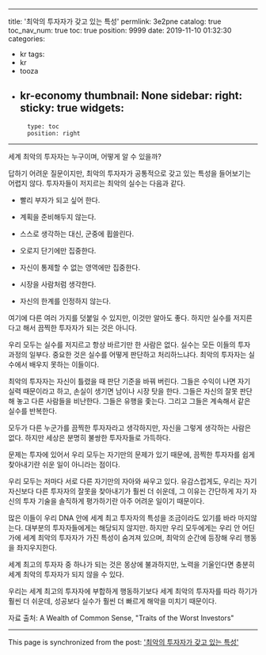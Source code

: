 
---
title: '최악의 투자자가 갖고 있는 특성'
permlink: 3e2pne
catalog: true
toc_nav_num: true
toc: true
position: 9999
date: 2019-11-10 01:32:30
categories:
- kr
tags:
- kr
- tooza
- kr-economy
thumbnail: None
sidebar:
    right:
        sticky: true
widgets:
    -
        type: toc
        position: right
---


세계 최악의 투자자는 누구이며, 어떻게 알 수 있을까?

답하기 어려운 질문이지만, 최악의 투자자가 공통적으로 갖고 있는 특성을 들어보기는 어렵지 않다. 투자자들이 저지르는 최악의 실수는 다음과 같다.
 

- 빨리 부자가 되고 싶어 한다. 

- 계획을 준비해두지 않는다. 

- 스스로 생각하는 대신, 군중에 휩쓸린다.

- 오로지 단기에만 집중한다.

- 자신이 통제할 수 없는 영역에만 집중한다.

- 시장을 사람처럼 생각한다. 

- 자신의 한계를 인정하지 않는다.
 

여기에 다른 여러 가지를 덧붙일 수 있지만, 이것만 알아도 좋다. 하지만 실수를 저지른다고 해서 끔찍한 투자자가 되는 것은 아니다.  

우리 모두는 실수를 저지르고 항상 바르기만 한 사람은 없다. 실수는 모든 이들의 투자 과정의 일부다. 중요한 것은 실수를 어떻게 판단하고 처리하느냐다. 최악의 투자자는 실수에서 배우지 못하는 이들이다. 

최악의 투자자는 자신이 틀렸을 때 판단 기준을 바꿔 버린다. 그들은 수익이 나면 자기 실력 때문이라고 하고, 손실이 생기면 남이나 시장 탓을 한다. 그들은 자신의 잘못 판단해 놓고 다른 사람들을 비난한다. 그들은 유행을 좇는다. 그리고 그들은 계속해서 같은 실수를 반복한다. 

모두가 다른 누군가를 끔찍한 투자자라고 생각하지만, 자신을 그렇게 생각하는 사람은 없다. 하지만 세상은 분명히 불쌍한 투자자들로 가득하다. 

문제는 투자에 있어서 우리 모두는 자기만의 문제가 있기 때문에, 끔찍한 투자자를 쉽게 찾아내기란 쉬운 일이 아니라는 점이다. 

우리 모두는 저마다 서로 다른 자기만의 자아와 싸우고 있다. 유감스럽게도, 우리는 자기 자신보다 다른 투자자의 잘못을 찾아내기가 훨씬 더 쉬운데, 그 이유는 간단하게 자기 자신의 투자 기술을 솔직하게 평가하기란 아주 어려운 일이기 때문이다. 

많은 이들이 우리 DNA 안에 세계 최고 투자자의 특성을 조금이라도 있기를 바라 마지않는다. 대부분의 투자자들에게는 해당되지 않지만. 하지만 우리 모두에게는 우리 안 어딘가에 세계 최악의 투자자가 가진 특성이 숨겨져 있으며, 최악의 순간에 등장해 우리 행동을 좌지우지한다.  

세계 최고의 투자자 중 하나가 되는 것은 몽상에 불과하지만, 노력을 기울인다면 충분히 세계 최악의 투자자가 되지 않을 수 있다.  

우리는 세계 최고의 투자자에 부합하게 행동하기보다 세계 최악의 투자자를 따라 하기가 훨씬 더 쉬운데, 성공보다 실수가 훨씬 더 빠르게 해악을 미치기 때문이다. 

자료 출처: A Wealth of Common Sense, "Traits of the Worst Investors"

- - -

This page is synchronized from the post: ['최악의 투자자가 갖고 있는 특성'](https://steemit.com/@pius.pius/3e2pne)
